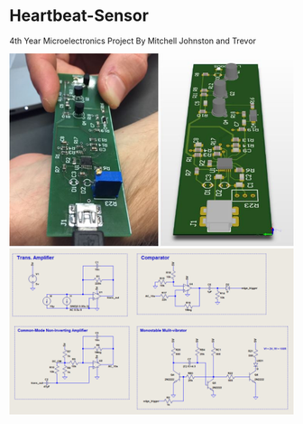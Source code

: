 # Heartbeat-Sensor
4th Year Microelectronics Project
By Mitchell Johnston and Trevor


![Alt text](https://github.com/Trevor16gordon/Heartbeat-Sensor/blob/master/Images/SideBySide.JPG)
![Alt text](https://github.com/Trevor16gordon/Heartbeat-Sensor/blob/master/Images/SpiceSchematic.png)